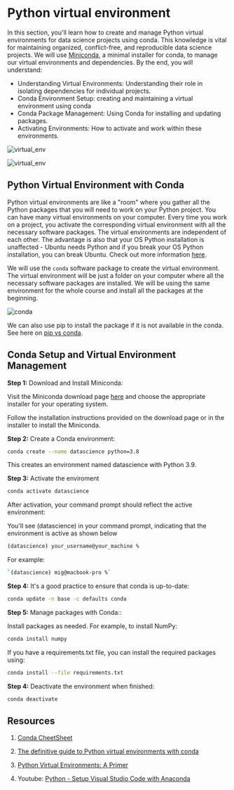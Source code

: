 # Python virtual environment

In this section, you'll learn how to create and manage Python virtual environments for data science projects using conda. This knowledge is vital for maintaining organized, conflict-free, and reproducible data science projects. We will use [Miniconda](https://docs.conda.io/projects/miniconda/en/latest/), a minimal installer for conda, to manage our virtual environments and dependencies. By the end, you will understand:

- Understanding Virtual Environments: Understanding their role in isolating dependencies for individual projects.
- Conda Environment Setup: creating and maintaining a virtual environment using conda
- Conda Package Management: Using Conda for installing and updating packages.
- Activating Environments: How to activate and work within these environments.

![virtual_env](https://github.com/arewadataScience/ArewaDS-Machine-Learning/blob/main/Stage-1-Getting-Started/python_virtual_enviment.png)


![virtual_env](https://github.com/arewadataScience/ArewaDS-Machine-Learning/blob/main/virtual_env_issue.png)



## Python Virtual Environment with Conda



Python virtual environments are like a "room" where you gather all the Python packages that you will need to work on your Python project. You can have many virtual environments on your computer. Every time you work on a project, you activate the corresponding virtual environment with all the necessary software packages. The virtual environments are independent of each other. The advantage is also that your OS Python installation is unaffected - Ubuntu needs Python and if you break your OS Python installation, you can break Ubuntu. Check out more information [here](https://realpython.com/python-virtual-environments-a-primer/#what-is-a-virtual-environment).

We will use the `conda` software package to create the virtual environment. The virtual environment will be just a folder on your computer where all the necessary software packages are installed. We will be using the same environment for the whole course and install all the packages at the beginning. 

![conda](https://github.com/arewadataScience/ArewaDS-Machine-Learning/blob/main/Stage-1-Getting-Started/conda.png)


We can also use pip to install the package if it is not available in the conda. See here on [pip vs conda](https://stackoverflow.com/questions/54834579/specific-reasons-to-favor-pip-vs-conda-when-installing-python-packages). 


## Conda Setup and Virtual Environment Management

**Step 1:**  Download and Install Miniconda:

Visit the Miniconda download page [here](https://docs.conda.io/projects/miniconda/en/latest/) and choose the appropriate installer for your operating system.

Follow the installation instructions provided on the download page or in the installer to install the Miniconda.

**Step 2:**  Create a Conda environment:


```bash
conda create --name datascience python=3.8
```

This creates an environment named datascience with Python 3.9.


**Step 3:**  Activate the enviroment


```bash
conda activate datascience

```

After activation, your command prompt should reflect the active environment:

You'll see (datascience) in your command prompt, indicating that the environment is active as shown below

```bash
(datascience) your_username@your_machine %

```
For example:

```bash
`(datascience) mig@macbook-pro %`
```

**Step 4:** It's a good practice to ensure that conda is up-to-date:


```bash
conda update -n base -c defaults conda

```

**Step 5:**  Manage packages with Conda::

Install packages as needed. For example, to install NumPy:


```bash
conda install numpy

```


If you have a requirements.txt file, you can install the required packages using:


```bash
conda install --file requirements.txt

```

**Step 4:** Deactivate the environment when finished:

```bash
conda deactivate

```


## Resources

1. [Conda CheetSheet](https://docs.conda.io/projects/conda/en/4.6.0/_downloads/52a95608c49671267e40c689e0bc00ca/conda-cheatsheet.pdf)
2. [The definitive guide to Python virtual environments with conda](https://whiteboxml.com/blog/the-definitive-guide-to-python-virtual-environments-with-conda)

3. [Python Virtual Environments: A Primer](https://realpython.com/python-virtual-environments-a-primer/)
4. Youtube: [Python - Setup Visual Studio Code with Anaconda](https://www.youtube.com/watch?v=sts3CFewvkY)



